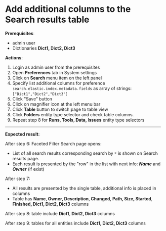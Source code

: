 # Add additional columns to the Search results table

**Prerequisites**:

- admin user
- Dictionaries **Dict1, Dict2, Dict3**

**Actions**:

1. Login as admin user from the prerequisites
2. Open **Preferences** tab in System settings
3. Click on **Search** menu item on the left panel
4. Specify list additional columns for preference `search.elastic.index.metadata.fields` as array of strings: `["Dict1","Dict2","Dict3"]`
5. Click "Save" button
6. Click on magnifier icon at the left menu bar
7. Click **Table** button to switch page to table view
8. Click **Folders** entity type selector and check table columns.
9. Repeat step 8 for **Runs, Tools, Data, Issues** entity type selectors

***
**Expected result:**

After step 6: Faceted Filter Search page opens:
- List of all search results corresponding search by `*` is shown on Search results page.
- Each result is presented by the "row" in the list with next info: ***Name*** and ***Owner*** (if exist)

After step 7:
- All results are presented by the single table, additional info is placed in columns
- Table has **Name, Owner, Description, Changed, Path, Size, Started, Finished, Dict1, Dict2, Dict3** columns

After step 8: table include **Dict1, Dict2, Dict3** columns

After step 9: tables  for all entities include **Dict1, Dict2, Dict3** columns